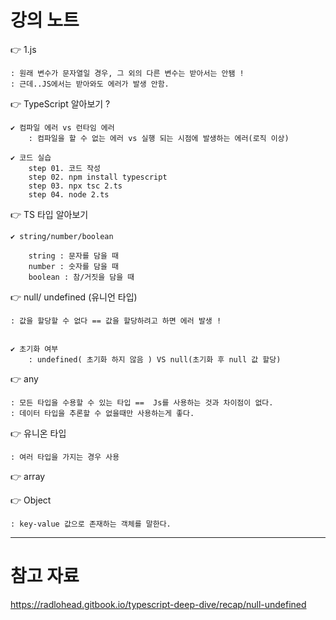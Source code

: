 # 강의 노트

👉 1.js

    : 원래 변수가 문자열일 경우, 그 외의 다른 변수는 받아서는 안됌 !
    : 근데..JS에서는 받아와도 에러가 발생 안함.

👉 TypeScript 알아보기 ?

    ✔️ 컴파일 에러 vs 런타임 에러
        : 컴파일을 할 수 없는 에러 vs 실행 되는 시점에 발생하는 에러(로직 이상)

    ✔️ 코드 실습
        step 01. 코드 작성
        step 02. npm install typescript
        step 03. npx tsc 2.ts
        step 04. node 2.ts

👉 TS 타입 알아보기

    ✔️ string/number/boolean

        string : 문자를 담을 때
        number : 숫자를 담을 때
        boolean : 참/거짓을 담을 때

👉 null/ undefined (유니언 타입)

    : 값을 할당할 수 없다 == 값을 할당하려고 하면 에러 발생 !


    ✔️ 초기화 여부
        : undefined( 초기화 하지 않음 ) VS null(초기화 후 null 값 할당)

👉 any

    : 모든 타입을 수용할 수 있는 타입 ==  Js를 사용하는 것과 차이점이 없다.
    : 데이터 타입을 추론할 수 없을때만 사용하는게 좋다.

👉 유니온 타입

    : 여러 타입을 가지는 경우 사용

👉 array

👉 Object

    : key-value 값으로 존재하는 객체를 말한다.

---

# 참고 자료

https://radlohead.gitbook.io/typescript-deep-dive/recap/null-undefined
